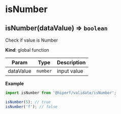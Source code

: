 # isNumber
<a name="isNumber"></a>

## isNumber(dataValue) ⇒ <code>boolean</code>
Check if value is Number

**Kind**: global function  

| Param | Type | Description |
| --- | --- | --- |
| dataValue | <code>number</code> | input value |

**Example**  
```js
import isNumber from '@hiperf/validate/isNumber';

isNumber(5); // true
isNumber('f'); // false
```
